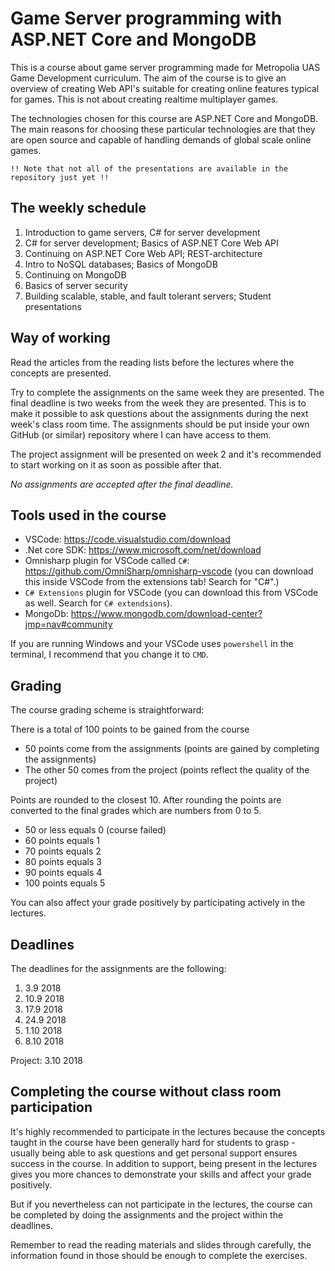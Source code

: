 # Game Server programming with ASP.NET Core and MongoDB

This is a course about game server programming made for Metropolia UAS Game Development curriculum. The aim of the course is to give an overview of creating Web API's suitable for creating online features typical for games. This is not about creating realtime multiplayer games.

The technologies chosen for this course are ASP.NET Core and MongoDB. The main reasons for choosing these particular technologies are that they are open source and capable of handling demands of global scale online games.

``!! Note that not all of the presentations are available in the repository just yet !!``

## The weekly schedule

1. Introduction to game servers, C# for server development
2. C# for server development; Basics of ASP.NET Core Web API
3. Continuing on ASP.NET Core Web API; REST-architecture
4. Intro to NoSQL databases; Basics of MongoDB
5. Continuing on MongoDB
6. Basics of server security
7. Building scalable, stable, and fault tolerant servers; Student presentations

## Way of working

Read the articles from the reading lists before the lectures where the concepts are presented.

Try to complete the assignments on the same week they are presented. The final deadline is two weeks from the week they are presented. This is to make it possible to ask questions about the assignments during the next week's class room time. The assignments should be put inside your own GitHub (or similar) repository where I can have access to them.

The project assignment will be presented on week 2 and it's recommended to start working on it as soon as possible after that.

_No assignments are accepted after the final deadline._

## Tools used in the course

- VSCode: https://code.visualstudio.com/download
- .Net core SDK: https://www.microsoft.com/net/download
- Omnisharp plugin for VSCode called ``C#``: https://github.com/OmniSharp/omnisharp-vscode (you can download this inside VSCode from the extensions tab! Search for "C#".)
- ``C# Extensions`` plugin for VSCode (you can download this from VSCode as well. Search for ``C# extendsions``).
- MongoDb: https://www.mongodb.com/download-center?jmp=nav#community

If you are running Windows and your VSCode uses ``powershell`` in the terminal, I recommend that you change it to ``CMD``.

## Grading

The course grading scheme is straightforward:

There is a total of 100 points to be gained from the course

- 50 points come from the assignments (points are gained by completing the assignments)
- The other 50 comes from the project (points reflect the quality of the project)

Points are rounded to the closest 10. After rounding the points are converted to the final grades which are numbers from 0 to 5.

- 50 or less equals 0 (course failed)
- 60 points equals 1
- 70 points equals 2
- 80 points equals 3
- 90 points equals 4
- 100 points equals 5

You can also affect your grade positively by participating actively in the lectures.

## Deadlines

The deadlines for the assignments are the following:

1. 3.9 2018
2. 10.9 2018
3. 17.9 2018
4. 24.9 2018
5. 1.10 2018
6. 8.10 2018

Project: 3.10 2018

## Completing the course without class room participation

It's highly recommended to participate in the lectures because the concepts taught in the course have been generally hard for students to grasp - usually being able to ask questions and get personal support ensures success in the course. In addition to support, being present in the lectures gives you more chances to demonstrate your skills and affect your grade positively.

But if you nevertheless can not participate in the lectures, the course can be completed by doing the assignments and the project within the deadlines.

Remember to read the reading materials and slides through carefully, the information found in those should be enough to complete the exercises.